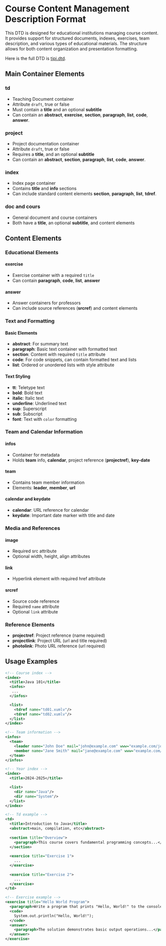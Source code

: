 # Course Content Management Description Format

This DTD is designed for educational institutions managing course content.
It provides support for structured documents, indexes, exercises, team description, and various types of educational materials.
The structure allows for both content organization and presentation formatting.

Here is the full DTD is [tipi.dtd](tipi.dtd).

## Main Container Elements

### td
- Teaching Document container
- Attribute `draft`, true or false
- Must contain a **title** and an optional **subtitle**
- Can contain an **abstract**, **exercise**, **section**, **paragraph**, **list**, **code**, **answer**.

### project
- Project documentation container
- Attribute `draft`, true or false
- Requires a **title**, and an optional **subtitle**
- Can contain an **abstract**, **section**, **paragraph**, **list**, **code**, **answer**.

### index
- Index page container
- Contains **title** and **info** sections
- Can include standard content elements **section**, **paragraph**, **list**, **tdref**.

### doc and cours
- General document and course containers
- Both have a **title**, an optional **subtitle**, and content elements

## Content Elements

### Educational Elements

#### exercise
- Exercise container with a required `title`
- Can contain **paragraph**, **code**, **list**, **answer**

#### answer
- Answer containers for professors
- Can include source references (**srcref**) and content elements

### Text and Formatting

#### Basic Elements
- **abstract**: For summary text
- **paragraph**: Basic text container with formatted text
- **section**: Content with required `title` attribute
- **code**: For code snippets, can contain formatted text and lists
- **list**: Ordered or unordered lists with style attribute

#### Text Styling
- **tt**: Teletype text
- **bold**: Bold text
- **italic**: Italic text
- **underline**: Underlined text
- **sup**: Superscript
- **sub**: Subscript
- **font**: Text with `color` formatting

### Team and Calendar Information

#### infos
- Container for metadata
- Holds **team** info, **calendar**, project reference (**projectref**), **key-date**

#### team
- Contains team member information
- Elements: **leader**, **member**, **url**

#### calendar and keydate
- **calendar**: URL reference for calendar
- **keydate**: Important date marker with title and date

### Media and References

#### image
- Required src attribute
- Optional width, height, align attributes

#### link
- Hyperlink element with required href attribute

#### srcref
- Source code reference
- Required `name` attribute
- Optional `link` attribute

### Reference Elements
- **projectref**: Project reference (name required)
- **projectlink**: Project URL (url and title required)
- **photolink**: Photo URL reference (url required)

## Usage Examples

```xml
<!-- Course index -->
<index>
  <title>Java 101</title>
  <infos>
   ...
  </infos>

  <list>
    <tdref name="td01.xumlv"/>
    <tdref name="td02.xumlv"/>
  </list>  
</index>

<!-- Team information -->
<infos>
  <team>
    <leader name="John Doe" mail="john@example.com" www="example.com/john" />
    <member name="Jane Smith" mail="jane@example.com" www="example.com/jane" />
  </team>
</infos>

<!-- Year index -->
<index>
  <title>2024-2025</title>

  <list>
    <dir name="Java"/>
    <dir name="System"/>
  </list>
</index> 

<!-- Td example -->
<td>
  <title>Introduction to Java</title>
  <abstract>main, compilation, etc</abstract>
  
  <section title="Overview">
    <paragraph>This course covers fundamental programming concepts...</paragraph>
  </section>
  
  <exercice title="Exercise 1">
    ...
  </exercise>
  
  <exercice title="Exercise 2">
    ...
  </exercise>
</td>

<!-- Exercise example -->
<exercise title="Hello World Program">
  <paragraph>Write a program that prints "Hello, World!" to the console.</paragraph>
  <code>
    System.out.println("Hello, World!");
  </code>
  <answer>
    <paragraph>The solution demonstrates basic output operations...</paragraph>
  </answer>
</exercise>
```
